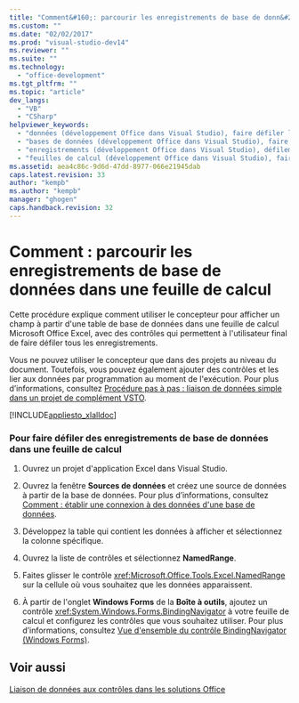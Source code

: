 ```yaml
---
title: "Comment&#160;: parcourir les enregistrements de base de donn&#233;es dans une feuille de calcul"
ms.custom: ""
ms.date: "02/02/2017"
ms.prod: "visual-studio-dev14"
ms.reviewer: ""
ms.suite: ""
ms.technology: 
  - "office-development"
ms.tgt_pltfrm: ""
ms.topic: "article"
dev_langs: 
  - "VB"
  - "CSharp"
helpviewer_keywords: 
  - "données (développement Office dans Visual Studio), faire défiler les enregistrements de base de données"
  - "bases de données (développement Office dans Visual Studio), faire défiler des enregistrements"
  - "enregistrements (développement Office dans Visual Studio), défilement"
  - "feuilles de calcul (développement Office dans Visual Studio), faire défiler des enregistrements"
ms.assetid: aea4c86c-9d6d-47dd-8977-066e21945dab
caps.latest.revision: 33
author: "kempb"
ms.author: "kempb"
manager: "ghogen"
caps.handback.revision: 32
---
```

# Comment&#160;: parcourir les enregistrements de base de donn&#233;es dans une feuille de calcul
  Cette procédure explique comment utiliser le concepteur pour afficher un champ à partir d'une table de base de données dans une feuille de calcul Microsoft Office Excel, avec des contrôles qui permettent à l'utilisateur final de faire défiler tous les enregistrements.  
  
 Vous ne pouvez utiliser le concepteur que dans des projets au niveau du document.  Toutefois, vous pouvez également ajouter des contrôles et les lier aux données par programmation au moment de l'exécution.  Pour plus d’informations, consultez [Procédure pas à pas : liaison de données simple dans un projet de complément VSTO](../vsto/walkthrough-simple-data-binding-in-vsto-add-in-project.md).  
  
 [!INCLUDE[appliesto_xlalldoc](../vsto/includes/appliesto-xlalldoc-md.md)]  
  
### Pour faire défiler des enregistrements de base de données dans une feuille de calcul  
  
1.  Ouvrez un projet d'application Excel dans Visual Studio.  
  
2.  Ouvrez la fenêtre **Sources de données** et créez une source de données à partir de la base de données.  Pour plus d’informations, consultez [Comment : établir une connexion à des données d'une base de données](~/data-tools/how-to-connect-to-data-in-a-database.md).  
  
3.  Développez la table qui contient les données à afficher et sélectionnez la colonne spécifique.  
  
4.  Ouvrez la liste de contrôles et sélectionnez **NamedRange**.  
  
5.  Faites glisser le contrôle <xref:Microsoft.Office.Tools.Excel.NamedRange> sur la cellule où vous souhaitez que les données apparaissent.  
  
6.  À partir de l'onglet **Windows Forms** de la **Boîte à outils**, ajoutez un contrôle <xref:System.Windows.Forms.BindingNavigator> à votre feuille de calcul et configurez les contrôles que vous souhaitez utiliser.  Pour plus d’informations, consultez [Vue d'ensemble du contrôle BindingNavigator &#40;Windows Forms&#41;](http://msdn.microsoft.com/library/4423eede-f8d1-4d02-822f-5bf8432680d0).  
  
## Voir aussi  
 [Liaison de données aux contrôles dans les solutions Office](../vsto/binding-data-to-controls-in-office-solutions.md)  
  
  